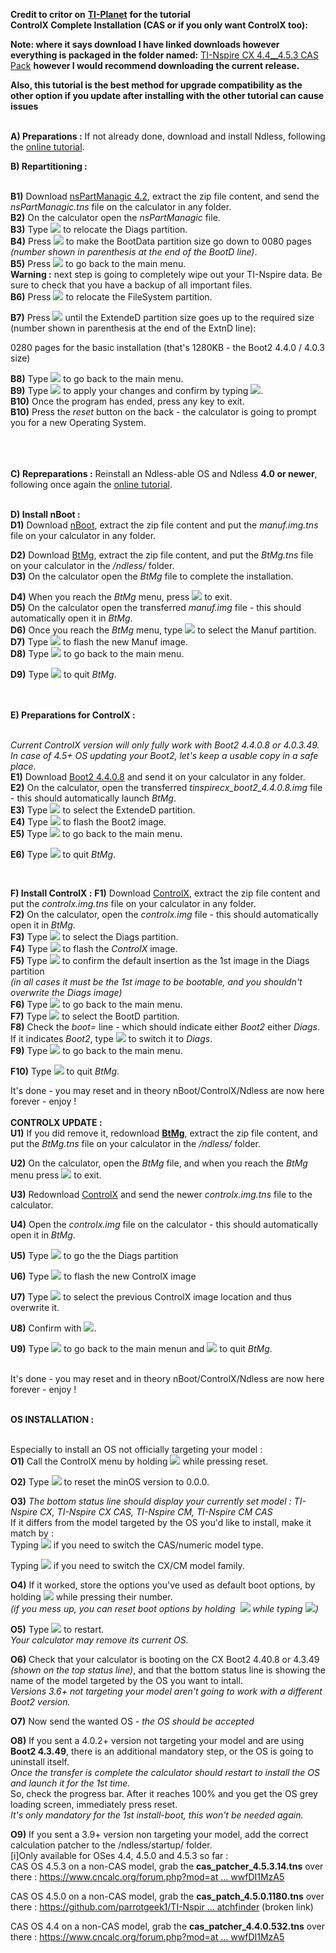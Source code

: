 **Credit to critor on** [**TI-Planet**](https://tiplanet.org/forum/viewtopic.php?f=57\&t=18920#installcx) **for the tutorial**\
**ControlX Complete Installation (CAS or if you only want ControlX too):**

**Note: where it says download I have linked downloads however everything is packaged in the folder named:** [TI-Nspire CX 4.4\_\_4.5.3 CAS Pack](https://github.com/LevitateAlt/CAS-install-pack-for-CX/tree/main/TI-Nspire%20CX%204.4__4.5.3%20CAS%20Pack) **however I would recommend downloading the current release.**

**Also, this tutorial is the best method for upgrade compatibility as the other option if you update after installing with the other tutorial can cause issues**

 \
**A) Preparations :**
If not already done, download and install Ndless, following the [online tutorial](https://tiplanet.org/forum/ndl3ss.php).

**B) Repartitioning :**

 \
**B1)** Download [nsPartManagic 4.2](https://tiplanet.org/forum/archives_voir.php?id=43277), extract the zip file content, and send the _nsPartManagic.tns_ file on the calculator in any folder. \
**B2)** On the calculator open the _nsPartManagic_ file. \
**B3)** Type ![](https://lh7-us.googleusercontent.com/g-Arr0WUTDbo-HoZ_Nmfz9eIVOVbGJMdQ4uzpDZpiQ1JWbkWoj_w9Rc_UDyQRM0vo0uDfpoXFuduR9JpLyirP1hDgb5TqYmMihNIX9U2g9WxaRHo5H3G5D_QyiHPKLmCYt5crzDr8_wE4ckhJUcJXxg) to relocate the Diags partition. \
**B4)** Press ![](https://lh7-us.googleusercontent.com/-mEn0tUTomuuTpIov4CyHWwbOPKArcB3duEllJmYMByUcpQjZ0boIQuBa45A4UCi9yJt2tujN2Iwv0zHPgDZZMk0MBvTcqDFBAhCHHychnp7emgI6CgPsrEEpBelM-IjPnIoU9t5l9dZDXgxtT5h0NY) to make the BootData partition size go down to 0080 pages _(number shown in parenthesis at the end of the BootD line)_. \
**B5)** Press ![](https://lh7-us.googleusercontent.com/zjmCQbA_knaawkm6pgLT6UgBf8SfcVu7aONlRodR0QrSFFUvpO__Xfk2hFzcTJNfFjMwScbsSDaWU6s2AClRJ1TBvmhZxqPc95Oq1eNDJWrDe4s_4BhW6-Z3gH1T8aM_2bZ8l7ipKejmGYEyMooj3dk) to go back to the main menu. \
**Warning :** next step is going to completely wipe out your TI-Nspire data. Be sure to check that you have a backup of all important files. \
**B6)** Press ![](https://lh7-us.googleusercontent.com/ydH6sDqFe6I7-Fgwm3zAvN3bsz0qsU9Ak4hT9EtgfmOVTHs7kNdqMm7j8ia90vgpiiX3NE6fe0IheRSMP9uJiPSDw8LirYQtDEm_Wv7e9PY4oBPB5XpBXLQaOA7-oaEp_QIhd31rsPEXoLWObaHdLS8) to relocate the FileSystem partition.

**B7)** Press ![](https://lh7-us.googleusercontent.com/es1vnRAXEAMh6I5XAy30r-1jdMq7oK8W4gTIstGVS8BgJU39Gj-iH6Mdsxm7xuIV_owyVeJdGP6xlJ8fbNab78ClKhhxdqIRS0hgl9jeKG_IZgR8ImsVFafj4RYAX33P1qnD9atgc9w5UEGJhg6Ftzo) until the ExtendeD partition size goes up to the required size (number shown in parenthesis at the end of the ExtnD line):

0280 pages for the basic installation (that's 1280KB - the Boot2 4.4.0 / 4.0.3 size)

**B8)** Type ![](https://lh7-us.googleusercontent.com/zjmCQbA_knaawkm6pgLT6UgBf8SfcVu7aONlRodR0QrSFFUvpO__Xfk2hFzcTJNfFjMwScbsSDaWU6s2AClRJ1TBvmhZxqPc95Oq1eNDJWrDe4s_4BhW6-Z3gH1T8aM_2bZ8l7ipKejmGYEyMooj3dk) to go back to the main menu. \
**B9)** Type ![](https://lh7-us.googleusercontent.com/zjmCQbA_knaawkm6pgLT6UgBf8SfcVu7aONlRodR0QrSFFUvpO__Xfk2hFzcTJNfFjMwScbsSDaWU6s2AClRJ1TBvmhZxqPc95Oq1eNDJWrDe4s_4BhW6-Z3gH1T8aM_2bZ8l7ipKejmGYEyMooj3dk) to apply your changes and confirm by typing ![](https://lh7-us.googleusercontent.com/KiAqOn_uNqowOrpu_c3kaZO6HAFL4b-QD5ne5cpkFQYDErup89ThguY6mKNR4F0TZJW0xTJXGFMxlu-o0-QkwhmsUU7tK-fTPFL7JlZJbcwui4LJuT4IYTjLEzQZpgWnpD56lI0SW6KAzCq9OlvsIII). \
**B10)** Once the program has ended, press any key to exit. \
**B10)** Press the _reset_ button on the back - the calculator is going to prompt you for a new Operating System.

 \
 \
 \
**C) Repreparations :**
Reinstall an Ndless-able OS and Ndless **4.0 or newer**, following once again the [online tutorial](https://tiplanet.org/forum/ndl3ss.php).

 \
**D) Install nBoot :** \
**D1)** Download [nBoot](https://tiplanet.org/forum/archives_voir.php?id=652780), extract the zip file content and put the _manuf.img.tns_ file on your calculator in any folder.

**D2)** Download [BtMg](https://tiplanet.org/forum/archives_voir.php?id=10080), extract the zip file content, and put the _BtMg.tns_ file on your calculator in the _/ndless/_ folder. \
**D3)** On the calculator open the _BtMg_ file to complete the installation.

**D4)** When you reach the _BtMg_ menu, press ![](https://lh7-us.googleusercontent.com/zjmCQbA_knaawkm6pgLT6UgBf8SfcVu7aONlRodR0QrSFFUvpO__Xfk2hFzcTJNfFjMwScbsSDaWU6s2AClRJ1TBvmhZxqPc95Oq1eNDJWrDe4s_4BhW6-Z3gH1T8aM_2bZ8l7ipKejmGYEyMooj3dk) to exit. \
**D5)** On the calculator open the transferred _manuf.img_ file - this should automatically open it in _BtMg_. \
**D6)** Once you reach the _BtMg_ menu, type ![](https://lh7-us.googleusercontent.com/8WAIHSAz3qejxodL_yS94HM4DZuhMFZ7qdFReDvXhuIX0Kqw0ufkq0dyImzlb6GGKq9onGOzI7OpdKqNOwwaVNit_DPHPMZ7C346RWue-0w4PI-imOloqzveq3wS7Nngo7ElzmJDZORItg4sdGBzvJ8) to select the Manuf partition. \
**D7)** Type ![](https://lh7-us.googleusercontent.com/IvzXh8xuNPO2eW9Tik0Be-oOd8_Y7KzR_iVHaUV_i6fz6VO5QEWYB1A87MDXsp3XGMjIo4BeU40zdDb0fCW6wh2Ly_4Jw9GHzTcDlqMcXexLKZJR5pQXnW1bFld8IpQnFV5M9INppKoOpln7hcl1VJE) to flash the new Manuf image. \
**D8)** Type ![](https://lh7-us.googleusercontent.com/-tPLiV2EIwmmoDoPg57vwo-f9ckUv4GKrhQpKhqWyICqbxtkpOszzliGS5hk5O82s-gwybh4H_vcIK2LrNBRXiBgBEj5Bp5Z3wPOP4AnaNB3hj1C_KIlQsvcRWhHWt5SvkU4xBkc1p7uxnkkrXXdU1k) to go back to the main menu.

**D9)** Type ![](https://lh7-us.googleusercontent.com/-tPLiV2EIwmmoDoPg57vwo-f9ckUv4GKrhQpKhqWyICqbxtkpOszzliGS5hk5O82s-gwybh4H_vcIK2LrNBRXiBgBEj5Bp5Z3wPOP4AnaNB3hj1C_KIlQsvcRWhHWt5SvkU4xBkc1p7uxnkkrXXdU1k) to quit _BtMg_.

 \
 \
**E) Preparations for ControlX :**

 \
_Current ControlX version will only fully work with Boot2 4.4.0.8 or 4.0.3.49. In case of 4.5+ OS updating your Boot2, let's keep a usable copy in a safe place._ \
**E1)** Download [Boot2 4.4.0.8](https://tiplanet.org/forum/archives_voir.php?id=481757) and send it on your calculator in any folder. \
**E2)** On the calculator, open the transferred _tinspirecx\_boot2\_4.4.0.8.img_ file - this should automatically launch _BtMg_. \
**E3)** Type ![](https://lh7-us.googleusercontent.com/ydH6sDqFe6I7-Fgwm3zAvN3bsz0qsU9Ak4hT9EtgfmOVTHs7kNdqMm7j8ia90vgpiiX3NE6fe0IheRSMP9uJiPSDw8LirYQtDEm_Wv7e9PY4oBPB5XpBXLQaOA7-oaEp_QIhd31rsPEXoLWObaHdLS8) to select the ExtendeD partition. \
**E4)** Type ![](https://lh7-us.googleusercontent.com/IvzXh8xuNPO2eW9Tik0Be-oOd8_Y7KzR_iVHaUV_i6fz6VO5QEWYB1A87MDXsp3XGMjIo4BeU40zdDb0fCW6wh2Ly_4Jw9GHzTcDlqMcXexLKZJR5pQXnW1bFld8IpQnFV5M9INppKoOpln7hcl1VJE) to flash the Boot2 image. \
**E5)** Type ![](https://lh7-us.googleusercontent.com/-tPLiV2EIwmmoDoPg57vwo-f9ckUv4GKrhQpKhqWyICqbxtkpOszzliGS5hk5O82s-gwybh4H_vcIK2LrNBRXiBgBEj5Bp5Z3wPOP4AnaNB3hj1C_KIlQsvcRWhHWt5SvkU4xBkc1p7uxnkkrXXdU1k) to go back to the main menu.

**E6)** Type ![](https://lh7-us.googleusercontent.com/-tPLiV2EIwmmoDoPg57vwo-f9ckUv4GKrhQpKhqWyICqbxtkpOszzliGS5hk5O82s-gwybh4H_vcIK2LrNBRXiBgBEj5Bp5Z3wPOP4AnaNB3hj1C_KIlQsvcRWhHWt5SvkU4xBkc1p7uxnkkrXXdU1k) to quit _BtMg_.

 

**F) Install ControlX :**
**F1)** Download [ControlX](https://tiplanet.org/forum/archives_voir.php?id=652778), extract the zip file content and put the _controlx.img.tns_ file on your calculator in any folder. \
**F2)** On the calculator, open the _controlx.img_ file - this should automatically open it in _BtMg_. \
**F3)** Type ![](https://lh7-us.googleusercontent.com/P96nZYIoGL5fh9qZSzl1q4DViMRCiWoN2eAcvMMgl3TKwG-is7ToN2tYbXQUqIKBFQbRvvfcvxJh2wn-MxJDI42zmJ6K1LyPLGAlorxoqc4BvvghmqjmKxdL79qbUHDE5ANArL6d7o5agK5d9PWQDXQ) to select the Diags partition. \
**F4)** Type ![](https://lh7-us.googleusercontent.com/IvzXh8xuNPO2eW9Tik0Be-oOd8_Y7KzR_iVHaUV_i6fz6VO5QEWYB1A87MDXsp3XGMjIo4BeU40zdDb0fCW6wh2Ly_4Jw9GHzTcDlqMcXexLKZJR5pQXnW1bFld8IpQnFV5M9INppKoOpln7hcl1VJE) to flash the _ControlX_ image. \
**F5)** Type ![](https://lh7-us.googleusercontent.com/u8rOqemltaGDeX2vEE9Sy58U2FdKilEywzrZLxcl9t_8PxRO3Za_OM0-TForNROxreCaZPtQiGfjHUZYqJfYZZue-VFaozEbGEsa9jzYWxLWJ-qL5QZUdXlt2cL_neEC5KG8mJKRa-Bn4P0QEArUGbI) to confirm the default insertion as the 1st image in the Diags partition \
_(in all cases it must be the 1st image to be bootable, and you shouldn't overwrite the Diags image)_ \
**F6)** Type ![](https://lh7-us.googleusercontent.com/-tPLiV2EIwmmoDoPg57vwo-f9ckUv4GKrhQpKhqWyICqbxtkpOszzliGS5hk5O82s-gwybh4H_vcIK2LrNBRXiBgBEj5Bp5Z3wPOP4AnaNB3hj1C_KIlQsvcRWhHWt5SvkU4xBkc1p7uxnkkrXXdU1k) to go back to the main menu. \
**F7)** Type ![](https://lh7-us.googleusercontent.com/8ilOsAzTdqa7ETiWVxKFO_uQGM8M_9mABHgtxQpJ94jyFJOHTrwWQIn6v6TSatiJ1s9Xg2KoOjFOKkwrccgwS58JICxl-mQ8cl0XDVqPHiwIKZ3-31fij7-DsGbG5aJ4JSxOFIbzFVXYkdsjx2Rnrb8) to select the BootD partition. \
**F8)** Check the _boot=_ line - which should indicate either _Boot2_ either _Diags_. \
If it indicates _Boot2_, type ![](https://lh7-us.googleusercontent.com/m60uFMUsiT1iKoEAZNNy7erH54InzZaEJ_zWmQ4YUpd5TQ-j3CM6AI8nB4yqsdLs_wDvS7V74tIPyzaDd9N1ETKnGBn9476ydkf9LFdi2sY3HSpw4ebh0dheaPnTZNr_uXnN0UBCuiEvBqv6Y2C1oro) to switch it to _Diags_. \
**F9)** Type ![](https://lh7-us.googleusercontent.com/-tPLiV2EIwmmoDoPg57vwo-f9ckUv4GKrhQpKhqWyICqbxtkpOszzliGS5hk5O82s-gwybh4H_vcIK2LrNBRXiBgBEj5Bp5Z3wPOP4AnaNB3hj1C_KIlQsvcRWhHWt5SvkU4xBkc1p7uxnkkrXXdU1k) to go back to the main menu.

**F10)** Type ![](https://lh7-us.googleusercontent.com/-tPLiV2EIwmmoDoPg57vwo-f9ckUv4GKrhQpKhqWyICqbxtkpOszzliGS5hk5O82s-gwybh4H_vcIK2LrNBRXiBgBEj5Bp5Z3wPOP4AnaNB3hj1C_KIlQsvcRWhHWt5SvkU4xBkc1p7uxnkkrXXdU1k) to quit _BtMg_.

It's done - you may reset and in theory nBoot/ControlX/Ndless are now here forever - enjoy ! \
 \
&#x20;  **CONTROLX UPDATE :**\
**U1)** If you did remove it, redownload [**BtMg**](https://tiplanet.org/forum/archives_voir.php?id=10080), extract the zip file content, and put the _BtMg.tns_ file on your calculator in the _/ndless/_ folder.

**U2)** On the calculator, open the _BtMg_ file, and when you reach the _BtMg_ menu press ![](https://lh7-us.googleusercontent.com/zjmCQbA_knaawkm6pgLT6UgBf8SfcVu7aONlRodR0QrSFFUvpO__Xfk2hFzcTJNfFjMwScbsSDaWU6s2AClRJ1TBvmhZxqPc95Oq1eNDJWrDe4s_4BhW6-Z3gH1T8aM_2bZ8l7ipKejmGYEyMooj3dk) to exit.

**U3)** Redownload [ControlX](https://tiplanet.org/forum/archives_voir.php?id=652778) and send the newer _controlx.img.tns_ file to the calculator.

**U4)** Open the _controlx.img_ file on the calculator - this should automatically open it in _BtMg_.

**U5)** Type ![](https://lh7-us.googleusercontent.com/P96nZYIoGL5fh9qZSzl1q4DViMRCiWoN2eAcvMMgl3TKwG-is7ToN2tYbXQUqIKBFQbRvvfcvxJh2wn-MxJDI42zmJ6K1LyPLGAlorxoqc4BvvghmqjmKxdL79qbUHDE5ANArL6d7o5agK5d9PWQDXQ) to go the the Diags partition

**U6)** Type ![](https://lh7-us.googleusercontent.com/IvzXh8xuNPO2eW9Tik0Be-oOd8_Y7KzR_iVHaUV_i6fz6VO5QEWYB1A87MDXsp3XGMjIo4BeU40zdDb0fCW6wh2Ly_4Jw9GHzTcDlqMcXexLKZJR5pQXnW1bFld8IpQnFV5M9INppKoOpln7hcl1VJE) to flash the new ControlX image

**U7)** Type ![](https://lh7-us.googleusercontent.com/9kyW8dUIKDFDA-oxLpeEr_MoWVxz6DE5viXD9Bh_YbHORYcD8BWPP7SrNBt90nc1xJiipgXoPIyQl4llnSYDTlmI3AiyGxtaei1wkWsdLF7QutpOYE8q7CIQsuuRy6w6dN0na5Se91lgSYLMjsnw1y4) to select the previous ControlX image location and thus overwrite it.

**U8)** Confirm with ![](https://lh7-us.googleusercontent.com/fUDb4ET5nv6OFJ-rqJ3QcNkNpt8YpOcYgbiqWSNNd-A3zKpvElY0s-ABlTGWopjnleY67I8STqteiNXrSmNAWBIPMYfph7By5q1RFT9g231pf2zMrGVwCQv_hzN7AF6vpJ9D398mPV4yeLESHsHrFz0).

**U9)** Type ![](https://lh7-us.googleusercontent.com/-tPLiV2EIwmmoDoPg57vwo-f9ckUv4GKrhQpKhqWyICqbxtkpOszzliGS5hk5O82s-gwybh4H_vcIK2LrNBRXiBgBEj5Bp5Z3wPOP4AnaNB3hj1C_KIlQsvcRWhHWt5SvkU4xBkc1p7uxnkkrXXdU1k) to go back to the main menun and ![](https://lh7-us.googleusercontent.com/-tPLiV2EIwmmoDoPg57vwo-f9ckUv4GKrhQpKhqWyICqbxtkpOszzliGS5hk5O82s-gwybh4H_vcIK2LrNBRXiBgBEj5Bp5Z3wPOP4AnaNB3hj1C_KIlQsvcRWhHWt5SvkU4xBkc1p7uxnkkrXXdU1k) to quit _BtMg_.

 \
It's done - you may reset and in theory nBoot/ControlX/Ndless are now here forever - enjoy !

 \
**OS INSTALLATION :**

 \
Especially to install an OS not officially targeting your model : \
**O1)** Call the ControlX menu by holding ![](https://lh7-us.googleusercontent.com/BoCRSVsMubbNr9cwQkbs5KFMFqeoHLeUSkKTQSSn-rE6gL_bTUpXb3i3ITqp2YUn_LK29Uu7pJBnkBpGhJcjO1rB8RnGL9uxgjZVlHFq1J4huryZsMGGgRkys0618ux9_B9h6FHgZcQ1B1h1UgYCtq0) while pressing reset.

**O2)** Type ![](https://lh7-us.googleusercontent.com/8ilOsAzTdqa7ETiWVxKFO_uQGM8M_9mABHgtxQpJ94jyFJOHTrwWQIn6v6TSatiJ1s9Xg2KoOjFOKkwrccgwS58JICxl-mQ8cl0XDVqPHiwIKZ3-31fij7-DsGbG5aJ4JSxOFIbzFVXYkdsjx2Rnrb8) to reset the minOS version to 0.0.0.

**O3)** _The bottom status line should display your currently set model : TI-Nspire CX, TI-Nspire CX CAS, TI-Nspire CM, TI-Nspire CM CAS_ \
If it differs from the model targeted by the OS you'd like to install, make it match by : \
Typing ![](https://lh7-us.googleusercontent.com/m60uFMUsiT1iKoEAZNNy7erH54InzZaEJ_zWmQ4YUpd5TQ-j3CM6AI8nB4yqsdLs_wDvS7V74tIPyzaDd9N1ETKnGBn9476ydkf9LFdi2sY3HSpw4ebh0dheaPnTZNr_uXnN0UBCuiEvBqv6Y2C1oro) if you need to switch the CAS/numeric model type.

Typing ![](https://lh7-us.googleusercontent.com/8ASa9WFX9nmoNGZyjlX-3MkssJ7zfFWNzl75cNESuIe2dyXRnJq4hUUbUKlShz2a5KuJbQQq4lDv4-v-dmDHhZ_eonmvQk5PaSR0M9MNE5VhWFzrndJ-Q6S5y6qFynWkPIJZlkXH2eGbDr1_ZJjTvH4) if you need to switch the CX/CM model family.

**O4)** If it worked, store the options you've used as default boot options, by holding ![](https://lh7-us.googleusercontent.com/BoCRSVsMubbNr9cwQkbs5KFMFqeoHLeUSkKTQSSn-rE6gL_bTUpXb3i3ITqp2YUn_LK29Uu7pJBnkBpGhJcjO1rB8RnGL9uxgjZVlHFq1J4huryZsMGGgRkys0618ux9_B9h6FHgZcQ1B1h1UgYCtq0) while pressing their number. \
_(if you mess up, you can reset boot options by holding_  ![](https://lh7-us.googleusercontent.com/BoCRSVsMubbNr9cwQkbs5KFMFqeoHLeUSkKTQSSn-rE6gL_bTUpXb3i3ITqp2YUn_LK29Uu7pJBnkBpGhJcjO1rB8RnGL9uxgjZVlHFq1J4huryZsMGGgRkys0618ux9_B9h6FHgZcQ1B1h1UgYCtq0) _while typing_ ![](https://lh7-us.googleusercontent.com/-tPLiV2EIwmmoDoPg57vwo-f9ckUv4GKrhQpKhqWyICqbxtkpOszzliGS5hk5O82s-gwybh4H_vcIK2LrNBRXiBgBEj5Bp5Z3wPOP4AnaNB3hj1C_KIlQsvcRWhHWt5SvkU4xBkc1p7uxnkkrXXdU1k)_)_

**O5)** Type ![](https://lh7-us.googleusercontent.com/-tPLiV2EIwmmoDoPg57vwo-f9ckUv4GKrhQpKhqWyICqbxtkpOszzliGS5hk5O82s-gwybh4H_vcIK2LrNBRXiBgBEj5Bp5Z3wPOP4AnaNB3hj1C_KIlQsvcRWhHWt5SvkU4xBkc1p7uxnkkrXXdU1k) to restart. \
_Your calculator may remove its current OS._

**O6)** Check that your calculator is booting on the CX Boot2 4.40.8 or 4.3.49 _(shown on the top status line)_, and that the bottom status line is showing the name of the model targeted by the OS you want to intall. \
_Versions 3.6+ not targeting your model aren't going to work with a different Boot2 version._

**O7)** Now send the wanted OS - _the OS should be accepted_

**O8)** If you sent a 4.0.2+ version not targeting your model and are using **Boot2 4.3.49**, there is an additional mandatory step, or the OS is going to uninstall itself. \
_Once the transfer is complete the calculator should restart to install the OS and launch it for the 1st time._ \
So, check the progress bar. After it reaches 100% and you get the OS grey loading screen, immediately press reset. \
_It's only mandatory for the 1st install-boot, this won't be needed again._

**O9)** If you sent a 3.9+ version non targeting your model, add the correct calculation patcher to the /ndless/startup/ folder. \
\[i]Only available for OSes 4.4, 4.5.0 and 4.5.3 so far : \
CAS OS 4.5.3 on a non-CAS model, grab the **cas\_patcher\_4.5.3.14.tns** over there : [https://www.cncalc.org/forum.php?mod=at ... wwfDI1MzA5](https://www.cncalc.org/forum.php?mod=attachment\&aid=MjQwNzh8NjAxNGJkYjF8MTY4MTAyODE1NnwwfDI1MzA5)

CAS OS 4.5.0 on a non-CAS model, grab the **cas\_patch\_4.5.0.1180.tns** over there : [https://github.com/parrotgeek1/TI-Nspir ... atchfinder](https://github.com/parrotgeek1/TI-Nspire/tree/master/patchfinder) (broken link)

CAS OS 4.4 on a non-CAS model, grab the **cas\_patcher\_4.4.0.532.tns** over there : [https://www.cncalc.org/forum.php?mod=at ... wwfDI1MzA5](https://www.cncalc.org/forum.php?mod=attachment\&aid=MjQwNzl8ODU0MmQwZTZ8MTY4MTAyODE1NnwwfDI1MzA5)
